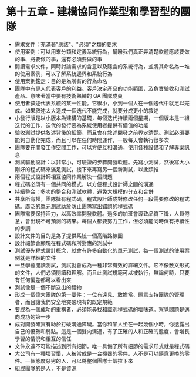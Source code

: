 # 第十五章 - 建構協同作業型和學習型的團隊

* 需求文件：充滿著"應該"、"必須"之類的要求
* 使用案例：可以用來分類和定義系統行為，幫盼我們真正弄清楚軟體應該要做的事、將要做的事，還有必須要做的事
* 閱讀需求文件，同時討論需求的含意以及隱含的系統行為，並將其命名為一堆的使用案例，可以了解系統邊界和系統行為
* 使用案例鑑定：目的是為所有的行為命名
* 團隊中有專人代表客戶的利益。客戶決定產品的功能範圍，及負責驗收和測試產品。意味著當中要有技術熟練的 QA 團隊成員
* 使用者敘述代表系統的某一性能。它很小，小到一個人在一個迭代中就足以完成。如果敘述太大造成一個迭代不能完成，就要分成更小的敘述
* 小發行版是以小版本為建構的基礎，每個迭代持續兩個星期，一個版本是一組迭代的工作，迭代的發行要為系統使用者提供有價值的功能
* 驗收測試提供敘述背後的細節，而且會在敘述開發之前界定清楚。測試必須要能夠自動化完成，而且可以在任何時間運作，一般每天會執行很多次
* 團隊要在開發工作空間工作，可以方便互相溝通，使用各種設備和了解專案訊息
* 測試驅動設計：以非常小，可驗證的步驟開發軟體。先寫小測試，然後寫大小剛好的程式碼來滿足測試，接下來再寫另一個新測試，以此類推
* 兩個程式設計師相互協同作業解決一個問題
* 程式碼必須有一個共同的模式，以方便程式設計師之間的溝通
* 持續整合：多次的整合和測試軟體，避免大規模的分支和合併
* 共享所有權，團隊擁有程式碼，程式設計師成對修改任何一段需要修改的程式碼。廣泛的單元測試助於防止團隊寫出錯誤的程式碼
* 團隊需要保持活力，以高效率開發軟體。過多的加班會導致品質下降，人員倦怠，會出現不可預測的結果。每個人都要努力工作，但必須能同時保有持續性的步調
* 設計文件的目的是為了提供系統一個高階路線圖
* 設計細節會顯現在程式碼和所對應的測試中
* 測試優先程式設計概念，就會有許多自動化的單元測試，每一個測試的使用案例就是詳細的文件
* 一旦學會閱讀測試，測試就會成為一種非常有效的詳細文件。它不像散文形式的文件，人們必須閱讀和理解。而且此測試規範可以被執行，無論何時，只要有任何偏差都可以看出來
* 測試像是一個不斷送出的禮物
* 形成一個偉大團隊的第一要件：一位有遠見、敢擔當、願意支持團隊的管理者，而且讓我們安全地突破現有的既定規範
* 要成為一個成功的重構者，必須能尋找和識別程式碼的壞味道。察覺問題是邁向成功的第一步
* 成對開發確實有助於打破溝通障礙。當你和某人坐在一起幾個小時，你透露出自己的優勢和弱點。這是一個雙向溝通，有了正確的人和正確的態度，會增長學習的情況和相互的信任
* 文件永遠不可能描述到所有細節，唯一具備了所有細節的需求形式就是程式碼
* 大公司有一種壞習慣，人被當成是一台機器的零件。人不是可以隨意更換的零件。一個態度惡劣的人，可以將整個團隊士氣拉下來
* 組成團隊的是人，不是資源
